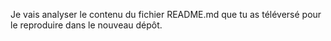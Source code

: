 Je vais analyser le contenu du fichier README.md que tu as téléversé pour le reproduire dans le nouveau dépôt.
